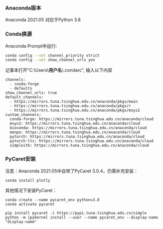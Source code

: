 ### Anaconda版本

Anaconda 2021.05 对应于Python 3.8

### Conda换源

Anaconda Prompt中运行:

```bash
conda config --set channel_priority strict 
conda config --set show_channel_urls yes
```

记事本打开"C:\Users\\**用户名**\\.condarc", 输入以下内容

```
channels:
  - conda-forge
  - defaults
show_channel_urls: true
default_channels:
  - https://mirrors.tuna.tsinghua.edu.cn/anaconda/pkgs/main
  - https://mirrors.tuna.tsinghua.edu.cn/anaconda/pkgs/r
  - https://mirrors.tuna.tsinghua.edu.cn/anaconda/pkgs/msys2
custom_channels:
  conda-forge: https://mirrors.tuna.tsinghua.edu.cn/anaconda/cloud
  msys2: https://mirrors.tuna.tsinghua.edu.cn/anaconda/cloud
  bioconda: https://mirrors.tuna.tsinghua.edu.cn/anaconda/cloud
  menpo: https://mirrors.tuna.tsinghua.edu.cn/anaconda/cloud
  pytorch: https://mirrors.tuna.tsinghua.edu.cn/anaconda/cloud
  pytorch-lts: https://mirrors.tuna.tsinghua.edu.cn/anaconda/cloud
  simpleitk: https://mirrors.tuna.tsinghua.edu.cn/anaconda/cloud
```

### PyCaret安装

注意：Anaconda 2021.05中自带了PyCaret 3.0.4，仍需补充安装：
```
conda install plotly
```

其他情况下安装PyCaret：

```
conda create --name pycaret_env python=3.8
conda activate pycaret

pip install pycaret -i https://pypi.tuna.tsinghua.edu.cn/simple
python -m ipykernel install --user --name pycaret_env --display-name "display-name"
```
